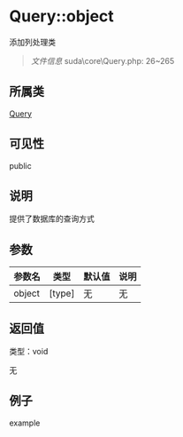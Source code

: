 # Query::object

添加列处理类

> *文件信息* suda\core\Query.php: 26~265

## 所属类 

[Query](../Query.md)

## 可见性

 public 

## 说明

提供了数据库的查询方式



## 参数


| 参数名 | 类型 | 默认值 | 说明 |
|--------|-----|-------|-------|
| object |  [type] | 无 | 无 |



## 返回值

类型：void

无



## 例子

example